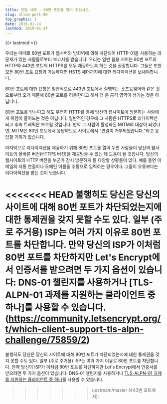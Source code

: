```yaml
---
title: 모범 사례 - 80번 포트를 열어 두십시오.
slug: allow-port-80
top_graphic: 1
date: 2019-01-24
lastmod: 2019-01-24
---
```


{{< lastmod >}}

우리는 때때로 80번 포트가 웹서버의 방화벽에 의해 차단되어 HTTP-01을 사용하는 데 문제가 있는 사람들로부터 보고서를 받습니다. 우리는 일반 웹용 서버는 80번 포트의 HTTP와 443번 포트의 HTTPS를 모두 제공하도록 하는 것을 권장합니다. 그들은 또한 모든 80번 포트 요청과 가능하다면 HSTS 헤더까지에 대한 리다이렉션을 보내야합니다.

80번 포트에 대한 요청은 일반적으로 443번 포트에서 실행되는 소프트웨어와 같은 것으로부터 오기 때문에 80번 포트를 허용한다고 해서 더 큰 공격 영역이 생기는 것은 아닙니다.

80번 포트를 닫는다고 해도 우연히 HTTP를 통해 당신의 웹사이트에 방문하는 사람에게 위험이 줄어드는 것은 아닙니다. 일반적인 경우에 그 사람은 HTTPS로 리다이렉션 되고 후속 트래픽은 보호될 것입니다. 만약 그 사람이 활성화된 MITM의 대상이 되었다면, MITM은 80번 포트에서 응답하므로 사이트에서 "연결이 거부되었습니다."라고 응답할 기회가 없습니다.

마지막으로 리다이렉션을 제공하기 위해 80번 포트를 열어 두면 사람들이 당신의 웹사이트의 올바른 버전(HTTPS 버전)을 제공받을 수 있는 데 도움이 될 것입니다. 당신의 웹사이트의 HTTP 버전을 누군가 잠시 방문하게 될 다양할 상황들이 있다. 예를 들면 이메일의 자동 연결이나 도메인 이름을 수동으로 입력하는 경우이다. 그들이 오류보다는 리다이렉션을 받는 것이 낫습니다.

<<<<<<< HEAD
불행히도 당신은 당신의 사이트에 대해 80번 포트가 차단되었는지에 대한 통제권을 갖지 못할 수도 있다. 일부 (주로 주거용) ISP는 여러 가지 이유로 80번 포트를 차단합니다. 만약 당신의 ISP가 이처럼 80번 포트를 차단하지만 Let's Encrypt에서 인증서를 받으려면 두 가지 옵션이 있습니다: DNS-01 챌린지를 사용하거나 [TLS-ALPN-01 과제를 지원하는 클라이언트 중 하나]를 사용할 수 있습니다.
(https://community.letsencrypt.org/t/which-client-support-tls-alpn-challenge/75859/2)
=======
불행히도 당신은 당신의 사이트에 대해 80번 포트가 차단되었는지에 대한 통제권을 갖지 못할 수도 있다. 일부 (주로 주거용) ISP는 여러 가지 이유로 80번 포트를 차단합니다. 만약 당신의 ISP가 이처럼 80번 포트를 차단하지만 Let's Encrypt에서 인증서를 받으려면 두 가지 옵션이 있습니다: DNS-01 챌린지를 사용하거나 [TLS-ALPN-01 과제를 지원하는 클라이언트 중 하나](https://community.letsencrypt.org/t/which-client-support-tls-alpn-challenge/75859/2)를 사용할 수 있습니다.
>>>>>>> upstream/master
 (443번 포트에서):
